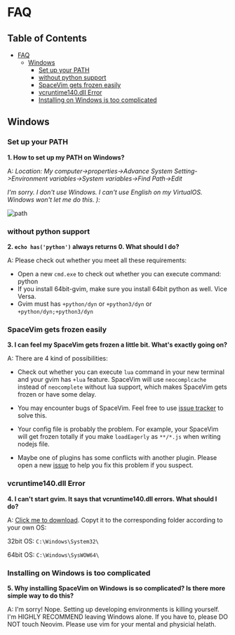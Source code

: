 # FAQ

## Table of Contents

   * [FAQ](#faq)
      * [Windows](#windows)
         * [Set up your PATH](#set-up-your-path)
         * [without python support](#without-python-support)
         * [SpaceVim gets frozen easily](#spacevim-gets-frozen-easily)
         * [vcruntime140.dll Error](#vcruntime140dll-error)
         * [Installing on Windows is too complicated](#installing-on-windows-is-too-complicated)

## Windows

### Set up your PATH

**1. How to set up my PATH on Windows?**

A: *Location: My computer->properties->Advance System Setting->Environment variables->System variables->Find Path->Edit*

*I'm sorry. I don't use Windows. I can't use English on my VirtualOS. Windows won't let me do this. ):*

![path][path-config]

### without python support

**2. `echo has('python')` always returns 0. What should I do?**

A: Please check out whether you meet all these requirements:

* Open a new `cmd.exe` to check out whether you can execute command: python
* If you install 64bit-gvim, make sure you install 64bit python as well. Vice Versa.
* Gvim must has `+python/dyn` or `+python3/dyn` or `+python/dyn;+python3/dyn`

### SpaceVim gets frozen easily

**3. I can feel my SpaceVim gets frozen a little bit. What's exactly going on?**

A: There are 4 kind of possibilities:

* Check out whether you can execute `lua` command in your new terminal and your gvim has `+lua` feature.
    SpaceVim will use `neocomplcache` instead of `neocomplete` without lua support, which makes SpaceVim gets frozen or have some delay.

* You may encounter bugs of SpaceVim. Feel free to use [issue tracker][spacevim-issue-tracker] to solve this.
* Your config file is probably the problem. For example, your SpaceVim will get frozen totally if you make `loadEagerly` as `**/*.js` when writing nodejs file.
* Maybe one of plugins has some conflicts with another plugin. Please open a new [issue][spacevim-issue-tracker] to help you fix this problem if you suspect.

### vcruntime140.dll Error

**4. I can't start gvim. It says that vcruntime140.dll errors. What should I do?**

A: [Click me to download][vcruntime140.dll]. Copyt it to the corresponding folder according to your own OS:

32bit OS: `C:\Windows\System32\`

64bit OS: `C:\Windows\SysWOW64\`


### Installing on Windows is too complicated

**5. Why installing SpaceVim on Windows is so complicated? Is there more simple way to do this?**

A: I'm sorry! Nope. Setting up developing environments is killing yourself. I'm HIGHLY RECOMMEND leaving Windows alone.
If you have to, please DO NOT touch Neovim. Please use vim for your mental and physicial helath.

[path-config]: https://gist.githubusercontent.com/Gabirel/b71a01cce86df216abd4fd0968864942/raw/08946a3643606420776fcc3fc4d43da6444806cc/path-config.PNG
[vcruntime140.dll]: https://www.dllme.com/dll/download/29939/vcruntime140.dll
[spacevim-issue-tracker]: https://github.com/spacevim/spacevim/issues

